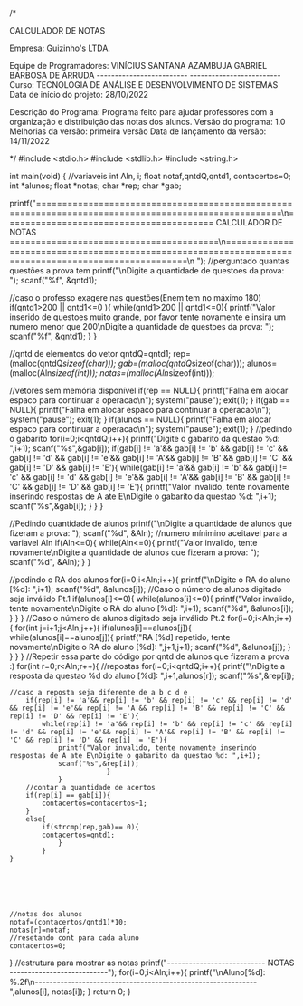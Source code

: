 /*

CALCULADOR DE NOTAS

Empresa: Guizinho's LTDA.

Equipe de Programadores:
               VINÍCIUS SANTANA AZAMBUJA
               GABRIEL BARBOSA DE ARRUDA
               -------------------------
               -------------------------
Curso: TECNOLOGIA DE ANÁLISE E DESENVOLVIMENTO DE SISTEMAS
Data de início do projeto: 28/10/2022

Descrição do Programa:
		Programa feito para ajudar professores com a organização e distribuição das
		notas dos alunos.
Versão do programa: 1.0
Melhorias da versão: primeira versão
Data de lançamento da versão: 14/11/2022

*/
#include <stdio.h>
#include <stdlib.h>
#include  <string.h>

int main(void)
{
 //variaveis
  int  Aln, i;
  float notaf,qntdQ,qntd1, contacertos=0;
  int *alunos;
  float *notas;
  char *rep;
  char *gab;


   printf("=====================================================================================================\n======================================== CALCULADOR DE NOTAS ========================================\n=====================================================================================================\n ");
  //perguntado quantas questões a prova tem
  printf("\nDigite a quantidade de questoes da prova: ");
  scanf("%f", &qntd1);

  //caso o professo exagere nas questões(Enem tem no máximo 180)
  if(qntd1>200 || qntd1<=0 ){
    while(qntd1>200 || qntd1<=0){
        printf("Valor inserido de questoes muito grande, por favor tente novamente e insira um numero menor que 200\nDigite a quantidade de questoes da prova: ");
        scanf("%f", &qntd1);
    }
  }


  //qntd de elementos do vetor
  qntdQ=qntd1;
  rep=(malloc(qntdQ*sizeof(char)));
  gab=(malloc(qntdQ*sizeof(char)));
  alunos=(malloc(Aln*sizeof(int)));
  notas=(malloc(Aln*sizeof(int)));

  //vetores sem memória disponível
  if(rep == NULL){
      printf("Falha em alocar espaco para continuar a operacao\n");
      system("pause");
      exit(1);
  }
  if(gab == NULL){
      printf("Falha em alocar espaco para continuar a operacao\n");
      system("pause");
      exit(1);
  }
  if(alunos == NULL){
      printf("Falha em alocar espaco para continuar a operacao\n");
      system("pause");
      exit(1);
  }
  //pedindo o gabarito
  for(i=0;i<qntdQ;i++){
    printf("Digite o gabarito da questao %d: ",i+1);
    scanf("%s",&gab[i]);
    if(gab[i] != 'a'&& gab[i] != 'b' && gab[i] != 'c' && gab[i] != 'd' && gab[i] != 'e'&& gab[i] != 'A'&& gab[i] != 'B' && gab[i] != 'C' && gab[i] != 'D' && gab[i] != 'E'){
       while(gab[i] != 'a'&& gab[i] != 'b' && gab[i] != 'c' && gab[i] != 'd' && gab[i] != 'e'&& gab[i] != 'A'&& gab[i] != 'B' && gab[i] != 'C' && gab[i] != 'D' && gab[i] != 'E'){
        printf("Valor invalido, tente novamente inserindo respostas de A ate E\nDigite o gabarito da questao %d: ",i+1);
        scanf("%s",&gab[i]);
       }
    }
  }


  //Pedindo quantidade de alunos
  printf("\nDigite a quantidade de alunos que fizeram a prova: ");
  scanf("%d", &Aln);
  //numero mínimino aceitavel para a variavel Aln
  if(Aln<=0){
    while(Aln<=0){
            printf("Valor invalido, tente novamente\nDigite a quantidade de alunos que fizeram a prova: ");
            scanf("%d", &Aln);
    }
  }

  //pedindo o RA dos alunos
  for(i=0;i<Aln;i++){
    printf("\nDigite o RA do aluno [%d]: ",i+1);
    scanf("%d", &alunos[i]);
    //Caso o número de alunos digitado seja inválido Pt.1
    if(alunos[i]<=0){
        while(alunos[i]<=0){
            printf("Valor invalido, tente novamente\nDigite o RA do aluno [%d]: ",i+1);
            scanf("%d", &alunos[i]);
        }
    }
  }
      //Caso o número de alunos digitado seja inválido Pt.2
    for(i=0;i<Aln;i++){
        for(int j=i+1;j<Aln;j++){
            if(alunos[i]==alunos[j]){
                while(alunos[i]==alunos[j]){
                    printf("RA [%d] repetido, tente novamente\nDigite o RA do aluno [%d]: ",j+1,j+1);
                    scanf("%d", &alunos[j]);
                }
            }
        }
    }
  //Repetir essa parte do código por qntd de alunos que fizeram a prova :)
  for(int r=0;r<Aln;r++){
  //repostas
  for(i=0;i<qntdQ;i++){
    printf("\nDigite a resposta da questao %d do aluno [%d]: ",i+1,alunos[r]);
    scanf("%s",&rep[i]);

    //caso a reposta seja diferente de a b c d e
        if(rep[i] != 'a'&& rep[i] != 'b' && rep[i] != 'c' && rep[i] != 'd' && rep[i] != 'e'&& rep[i] != 'A'&& rep[i] != 'B' && rep[i] != 'C' && rep[i] != 'D' && rep[i] != 'E'){
            while(rep[i] != 'a'&& rep[i] != 'b' && rep[i] != 'c' && rep[i] != 'd' && rep[i] != 'e'&& rep[i] != 'A'&& rep[i] != 'B' && rep[i] != 'C' && rep[i] != 'D' && rep[i] != 'E'){
                printf("Valor invalido, tente novamente inserindo respostas de A ate E\nDigite o gabarito da questao %d: ",i+1);
                scanf("%s",&rep[i]);
                            }
                }
        //contar a quantidade de acertos
        if(rep[i] == gab[i]){
            contacertos=contacertos+1;
        }
        else{
            if(strcmp(rep,gab)== 0){
            contacertos=qntd1;
                }
            }
    }






    //notas dos alunos
    notaf=(contacertos/qntd1)*10;
    notas[r]=notaf;
    //resetando cont para cada aluno
    contacertos=0;
}
//estrutura para mostrar as notas
  printf("--------------------------- NOTAS ---------------------------");
  for(i=0;i<Aln;i++){
    printf("\nAluno[%d]: %.2f\n-------------------------------------------------------------",alunos[i], notas[i]);
    }
    return 0;
}
